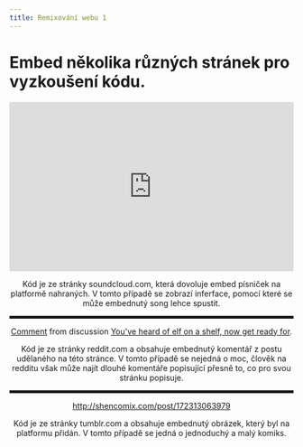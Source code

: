 ```yaml
---
title: Remixování webu 1
---
```


# Embed několika různých stránek pro vyzkoušení kódu.

<div align="center"><iframe width="100%" height="300" scrolling="no" frameborder="no" allow="autoplay" src="https://w.soundcloud.com/player/?url=https%3A//api.soundcloud.com/tracks/342315601&color=%23ff5500&auto_play=false&hide_related=false&show_comments=true&show_user=true&show_reposts=false&show_teaser=true&visual=true"></iframe>
  <p>Kód je ze stránky soundcloud.com, která dovoluje embed písniček na platformě nahraných. V tomto případě se zobrazí inferface, pomocí které se může embednutý song lehce spustit.</p>
  <hr style="height:5px;">
  <div class="reddit-embed" data-embed-media="www.redditmedia.com" data-embed-parent="false" data-embed-live="false" data-embed-uuid="6e4161c2-e57c-422d-842c-78ed7156d72a" data-embed-created="2018-03-31T09:36:49.072Z"><a href="https://www.reddit.com/r/Superbowl/comments/70o046/youve_heard_of_elf_on_a_shelf_now_get_ready_for/dn4lede/">Comment</a> from discussion <a href="https://www.reddit.com/r/Superbowl/comments/70o046/youve_heard_of_elf_on_a_shelf_now_get_ready_for/">You&#x27;ve heard of elf on a shelf, now get ready for</a>.</div><script async src="https://www.redditstatic.com/comment-embed.js"></script>
  <p>Kód je ze stránky reddit.com a obsahuje embednutý komentář z postu udělaného na této stránce. V tomto případě se nejedná o moc, člověk na redditu však může najít dlouhé komentáře popisující přesně to, co pro svou stránku popisuje.</p>
  <hr style="height:5px; color:black;">
  <div class="tumblr-post" data-href="https://embed.tumblr.com/embed/post/7VRNrWgUWz5Bz0nWM-zj7Q/172313063979" data-did="da39a3ee5e6b4b0d3255bfef95601890afd80709"><a href="http://shencomix.com/post/172313063979">http://shencomix.com/post/172313063979</a></div>  <script async src="https://assets.tumblr.com/post.js"></script>
  <p>Kód je ze stránky tumblr.com a obsahuje embednutý obrázek, který byl na platformu přidán. V tomto případě se jedná o jednoduchý a malý komiks.</p></div>